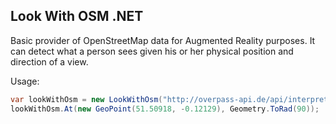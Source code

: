 ## Look With OSM .NET

Basic provider of OpenStreetMap data for Augmented Reality purposes.
It can detect what a person sees given his or her physical position and direction of a view.

Usage:

``` csharp
var lookWithOsm = new LookWithOsm("http://overpass-api.de/api/interpreter");
lookWithOsm.At(new GeoPoint(51.50918, -0.12129), Geometry.ToRad(90));
```